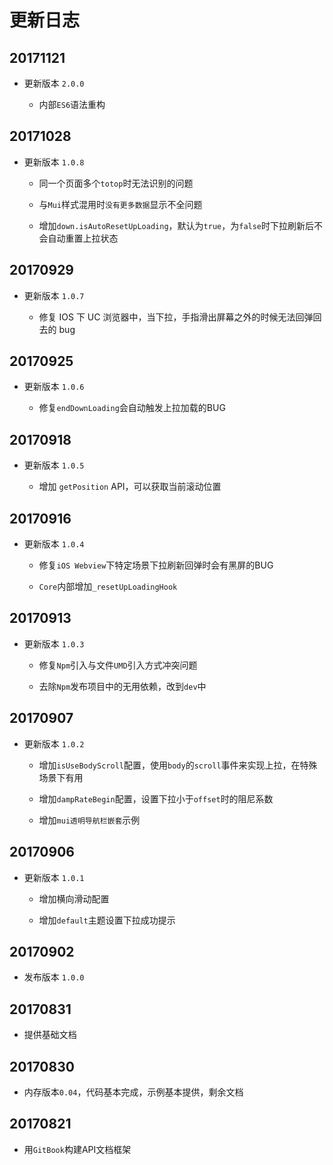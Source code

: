 # 更新日志

## 20171121

- 更新版本 `2.0.0`

    - 内部`ES6`语法重构

## 20171028

- 更新版本 `1.0.8`

    - 同一个页面多个`totop`时无法识别的问题
    
    - 与`Mui`样式混用时`没有更多数据`显示不全问题
    
    - 增加`down.isAutoResetUpLoading`，默认为`true`，为`false`时下拉刷新后不会自动重置上拉状态
    
## 20170929

- 更新版本 `1.0.7`

    - 修复 IOS 下 UC 浏览器中，当下拉，手指滑出屏幕之外的时候无法回弹回去的 bug
    
## 20170925

- 更新版本 `1.0.6`

    - 修复`endDownLoading`会自动触发上拉加载的BUG

## 20170918

- 更新版本 `1.0.5`

    - 增加 `getPosition` API，可以获取当前滚动位置

## 20170916

- 更新版本 `1.0.4`

    - 修复`iOS Webview`下特定场景下拉刷新回弹时会有黑屏的BUG
    
    - `Core`内部增加`_resetUpLoadingHook`

## 20170913

- 更新版本 `1.0.3`

    - 修复`Npm`引入与文件`UMD`引入方式冲突问题
    
    - 去除`Npm`发布项目中的无用依赖，改到`dev`中

## 20170907

- 更新版本 `1.0.2`

    - 增加`isUseBodyScroll`配置，使用`body`的`scroll`事件来实现上拉，在特殊场景下有用
    
    - 增加`dampRateBegin`配置，设置下拉小于`offset`时的阻尼系数
    
    - 增加`mui透明导航栏嵌套`示例

## 20170906

- 更新版本 `1.0.1`

    - 增加横向滑动配置
    
    - 增加`default`主题设置下拉成功提示

## 20170902

- 发布版本 `1.0.0`

## 20170831

- 提供基础文档

## 20170830

- 内存版本`0.04`，代码基本完成，示例基本提供，剩余文档

## 20170821

- 用`GitBook`构建API文档框架